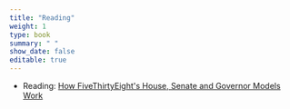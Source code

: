 ```yaml
---
title: "Reading"
weight: 1
type: book
summary: " "
show_date: false
editable: true
---
```


* Reading: [How FiveThirtyEight's House, Senate and Governor Models Work](https://fivethirtyeight.com/methodology/how-fivethirtyeights-house-and-senate-models-work/)


